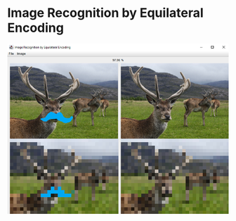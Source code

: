 Image Recognition by Equilateral Encoding
=========================================

![Deer Comparison](/readme-images/DeerComparison.png)